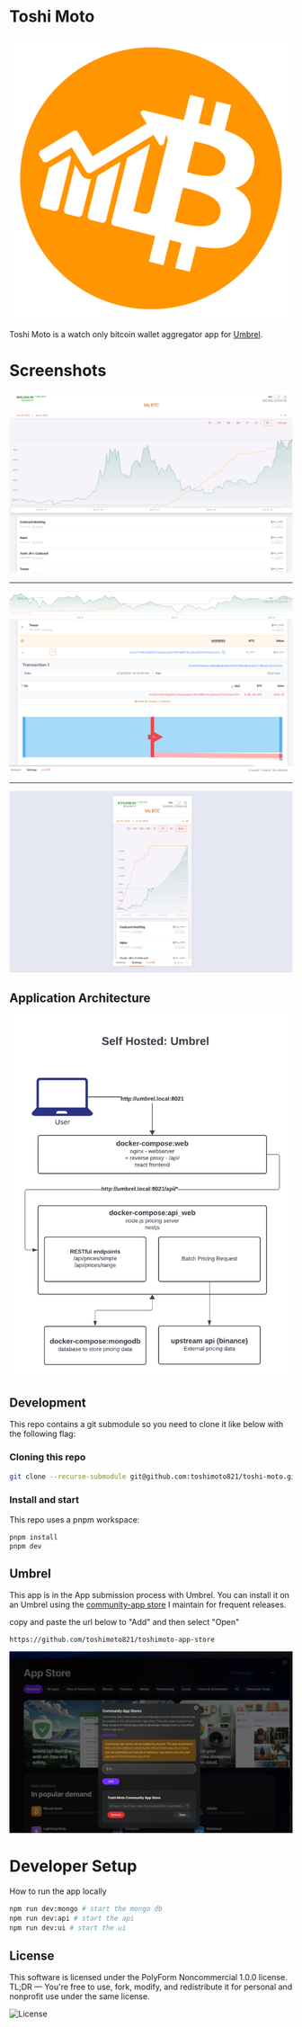 # Toshi Moto

![logo](./docs/assets/toshi-256.svg)

Toshi Moto is a watch only bitcoin wallet aggregator app for [Umbrel](https://umbrel.com/).

# Screenshots

![1](./docs/assets/1.png)

---

![2](./docs/assets/2.png)

---

![3](./docs/assets/3.png)

## Application Architecture

![architecture](./docs/assets/architecture.png?bust=2)

## Development

This repo contains a git submodule so you need to clone it like below with the following flag:

### Cloning this repo

```bash
git clone --recurse-submodule git@github.com:toshimoto821/toshi-moto.git
```

### Install and start

This repo uses a pnpm workspace:

```
pnpm install
pnpm dev
```

## Umbrel

This app is in the App submission process with Umbrel. You can install it on an Umbrel using the [community-app store](https://github.com/toshimoto821/toshimoto-app-store) I maintain for frequent releases.

copy and paste the url below to "Add" and then select "Open"

```text
https://github.com/toshimoto821/toshimoto-app-store
```

![community-app-store](./docs/assets/community-app-store.png)

# Developer Setup

How to run the app locally

```bash
npm run dev:mongo # start the mongo db
npm run dev:api # start the api
npm run dev:ui # start the ui
```

## License

This software is licensed under the PolyForm Noncommercial 1.0.0 license. TL;DR — You're free to use, fork, modify, and redistribute it for personal and nonprofit use under the same license.

![License](https://img.shields.io/badge/license-PolyForm%20Noncommercial%201.0.0-%235351FB)
